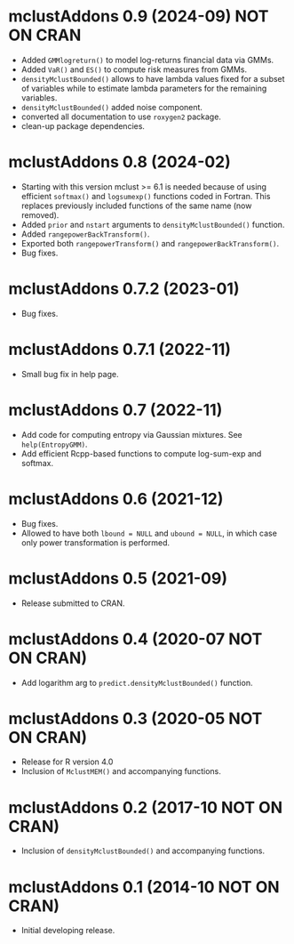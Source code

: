 # mclustAddons 0.9 (2024-09) NOT ON CRAN

-  Added `GMMlogreturn()` to model log-returns financial data via GMMs.
-  Added `VaR()` and `ES()` to compute risk measures from GMMs.
- `densityMclustBounded()` allows to have lambda values fixed for a 
  subset of variables while to estimate lambda parameters for the 
  remaining variables.
- `densityMclustBounded()` added noise component.
- converted all documentation to use `roxygen2` package.
- clean-up package dependencies.

# mclustAddons 0.8 (2024-02) 

- Starting with this version mclust >= 6.1 is needed because of using
  efficient `softmax()` and `logsumexp()` functions coded in Fortran.
  This replaces previously included functions of the same name (now
  removed).
- Added `prior` and `nstart` arguments to `densityMclustBounded()` 
  function.
- Added `rangepowerBackTransform()`.
- Exported both `rangepowerTransform()` and `rangepowerBackTransform()`.
- Bug fixes.

# mclustAddons 0.7.2 (2023-01)

- Bug fixes.

# mclustAddons 0.7.1 (2022-11)

- Small bug fix in help page.

# mclustAddons 0.7 (2022-11)

- Add code for computing entropy via Gaussian mixtures. See 
  `help(EntropyGMM)`.
- Add efficient Rcpp-based functions to compute log-sum-exp and softmax.

# mclustAddons 0.6 (2021-12)

- Bug fixes.
- Allowed to have both `lbound = NULL` and `ubound = NULL`, in which 
  case only power transformation is performed.

# mclustAddons 0.5 (2021-09)

- Release submitted to CRAN.

# mclustAddons 0.4 (2020-07 NOT ON CRAN)

- Add logarithm arg to `predict.densityMclustBounded()` function.

# mclustAddons 0.3 (2020-05 NOT ON CRAN)

- Release for R version 4.0 
- Inclusion of `MclustMEM()` and accompanying functions.

# mclustAddons 0.2 (2017-10 NOT ON CRAN)

- Inclusion of `densityMclustBounded()` and accompanying functions.

# mclustAddons 0.1 (2014-10 NOT ON CRAN)

- Initial developing release.
